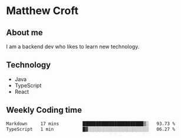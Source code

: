 # Matthew Croft

## About me
I am a backend dev who likes to learn new technology. 

## Technology
- Java
- TypeScript
- React

## Weekly Coding time
<!--START_SECTION:waka-->

```txt
Markdown     17 mins         ███████████████████████▒░   93.73 %
TypeScript   1 min           █▓░░░░░░░░░░░░░░░░░░░░░░░   06.27 %
```

<!--END_SECTION:waka-->
